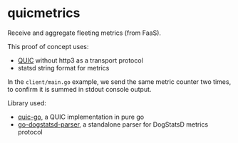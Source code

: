 # quicmetrics

Receive and aggregate fleeting metrics (from FaaS).

This proof of concept uses:
- [QUIC](https://peering.google.com/#/learn-more/quic) without http3 as a transport protocol
- statsd string format for metrics

In the `client/main.go` example, we send the same metric counter two times, to confirm it is summed in stdout console output.

Library used:
- [quic-go](https://github.com/lucas-clemente/quic-go), a QUIC implementation in pure go
- [go-dogstatsd-parser](https://github.com/narqo/go-dogstatsd-parser), a standalone parser for DogStatsD metrics protocol
